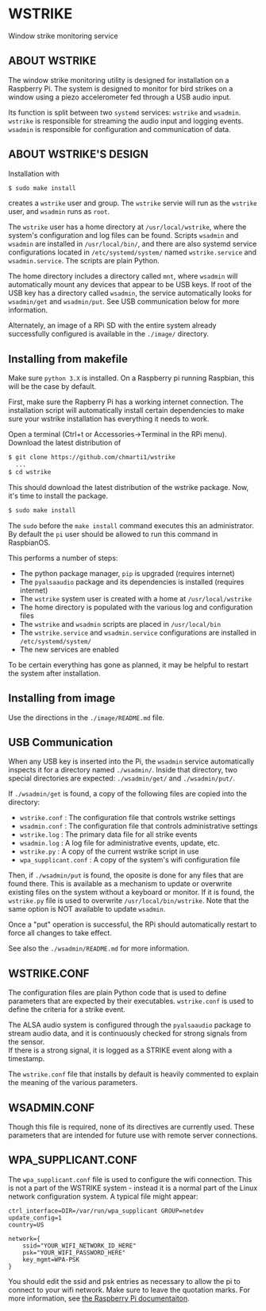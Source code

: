 # WSTRIKE

Window strike monitoring service

## ABOUT WSTRIKE
The window strike monitoring utility is designed for installation on a 
Raspberry Pi.  The system is designed to monitor for bird strikes on a 
window using a piezo accelerometer fed through a USB audio input.  

Its function is split between two `systemd` services: `wstrike` and `wsadmin`.  
`wstrike` is responsible for streaming the audio input and logging events.  
`wsadmin` is responsible for configuration and communication of data.


## ABOUT WSTRIKE'S DESIGN
Installation with 
```bash
$ sudo make install
```
creates a `wstrike` user and group.  The `wstrike` servie will 
run as the `wstrike` user, and `wsadmin` runs as `root`.  

The `wstrike` user has a home directory at `/usr/local/wstrike`, where the
system's configuration and log files can be found.  Scripts `wsadmin` and
`wsadmin` are installed in `/usr/local/bin/`, and there are also systemd
service configurations located in `/etc/systemd/system/` named `wstrike.service`
and `wsadmin.service`.  The scripts are plain Python.

The home directory includes a directory called `mnt`, where `wsadmin` will 
automatically mount any devices that appear to be USB keys.  If root of the 
USB key has a directory called `wsadmin`, the service automatically looks 
for `wsadmin/get` and `wsadmin/put`.  See USB communication below for more
information.

Alternately, an image of a RPi SD with the entire system already 
successfully configured is available in the `./image/` directory.

## Installing from makefile
Make sure `python 3.X` is installed.  On a Raspberry pi running Raspbian,
this will be the case by default.

First, make sure the Rapberry Pi has a working internet connection.  The 
installation script will automatically install certain dependencies to make
sure your wstrike installation has everything it needs to work.

Open a terminal (Ctrl+t or Accessories->Terminal in the RPi menu).  Download
the latest distribution of 
```bash
$ git clone https://github.com/chmarti1/wstrike
  ...
$ cd wstrike
```
This should download the latest distribution of the wstrike package.  Now, 
it's time to install the package. 
```bash
$ sudo make install
```
The `sudo` before the `make install` command executes this an administrator.
By default the `pi` user should be allowed to run this command in RaspbianOS.

This performs a number of steps:  
- The python package manager, `pip` is upgraded (requires internet)
- The `pyalsaaudio` package and its dependencies is installed (requires internet)
- The `wstrike` system user is created with a home at `/usr/local/wstrike`
- The home directory is populated with the various log and configuration files
- The `wstrike` and `wsadmin` scripts are placed in `/usr/local/bin`
- The `wstrike.service` and `wsadmin.service` configurations are installed in `/etc/systemd/system/`
- The new services are enabled

To be certain everything has gone as planned, it may be helpful to restart
the system after installation.

## Installing from image

Use the directions in the `./image/README.md` file.

## USB Communication

When any USB key is inserted into the Pi, the `wsadmin` service automatically 
inspects it for a directory named `./wsadmin/`.  Inside that directory, two 
special directories are expected: `./wsadmin/get/` and `./wsadmin/put/`.

If `./wsadmin/get` is found, a copy of the following files are copied into
the directory:
- `wstrike.conf` : The configuration file that controls wstrike settings
- `wsadmin.conf` : The configuration file that controls administrative settings
- `wstrike.log` : The primary data file for all strike events
- `wsadmin.log` : A log file for administrative events, update, etc.
- `wstrike.py` : A copy of the current wstrike script in use
- `wpa_supplicant.conf` : A copy of the system's wifi configuration file

Then, if `./wsadmin/put` is found, the oposite is done for any files that are 
found there.  This is available as a mechanism to update or overwrite existing
files on the system without a keyboard or monitor.  If it is found, the `wstrike.py`
file is used to overwrite `/usr/local/bin/wstrike`.  Note that the same option
is NOT available to update `wsadmin`.  

Once a "put" operation is successful, the RPi should automatically restart to
force all changes to take effect.

See also the `./wsadmin/README.md` for more information.

## WSTRIKE.CONF

The configuration files are plain Python code that is used to define parameters 
that are expected by their executables.  `wstrike.conf` is used to define the 
criteria for a strike event.

The ALSA audio system is configured through the `pyalsaaudio` package to stream 
audio data, and it is continuously checked for strong signals from the sensor.  
If there is a strong signal, it is logged as a STRIKE event along with a timestamp.

The `wstrike.conf` file that installs by default is heavily commented to explain the
meaning of the various parameters.

## WSADMIN.CONF

Though this file is required, none of its directives are currently used.  These
parameters that are intended for future use with remote server connections.  

## WPA_SUPPLICANT.CONF

The `wpa_supplicant.conf` file is used to configure the wifi connection.
This is not a part of the WSTRIKE system - instead it is a normal part
of the Linux network configuration system.  A typical file might appear:
```
ctrl_interface=DIR=/var/run/wpa_supplicant GROUP=netdev
update_config=1
country=US

network={
	ssid="YOUR_WIFI_NETWORK_ID_HERE"
	psk="YOUR_WIFI_PASSWORD_HERE"
	key_mgmt=WPA-PSK
}
```

You should edit the ssid and psk entries as necessary to allow the pi to
connect to your wifi network.  Make sure to leave the quotation marks.
For more information, see [the Raspberry Pi documentaiton](https://www.raspberrypi.com/documentation/computers/configuration.html#using-the-command-line).


